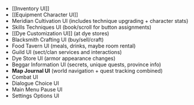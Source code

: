 - [[Inventory UI]]
- [[Equipment Character UI]]
- Meridian Cultivation UI (includes technique upgrading + character stats)
- Skills Techniques UI (book/scroll for button assignments)
- [[Dye Customization UI]] (at dye stores)
- Blacksmith Crafting UI (buy/sell/craft)
- Food Tavern UI (meals, drinks, maybe room rental)
- Guild UI (sect/clan services and interactions)
- Dye Store UI (armor appearance changes)
- Beggar Information UI (secrets, unique quests, province info)
- **Map Journal UI** (world navigation + quest tracking combined)
- Combat UI
- Dialogue Choice UI
- Main Menu Pause UI
- Settings Options UI